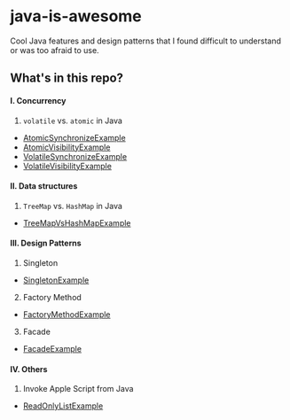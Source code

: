 # java-is-awesome

Cool Java features and design patterns that I found difficult to understand or was too afraid to use.

## What's in this repo?
#### I. Concurrency
1. `volatile` vs. `atomic` in Java
  - [AtomicSynchronizeExample](https://github.com/vu-luong/java-is-awesome/blob/master/src/main/java/com/vuluong/concurrency/AtomicSynchronizeExample.java)
  - [AtomicVisibilityExample](https://github.com/vu-luong/java-is-awesome/blob/master/src/main/java/com/vuluong/concurrency/AtomicVisibilityExample.java)
  - [VolatileSynchronizeExample](https://github.com/vu-luong/java-is-awesome/blob/master/src/main/java/com/vuluong/concurrency/VolatileSynchronizeExample.java)
  - [VolatileVisibilityExample](https://github.com/vu-luong/java-is-awesome/blob/master/src/main/java/com/vuluong/concurrency/VolatileVisibilityExample.java)
  
#### II. Data structures
1. `TreeMap` vs. `HashMap` in Java
  - [TreeMapVsHashMapExample](https://github.com/vu-luong/java-is-awesome/blob/master/src/main/java/com/vuluong/datastructure/TreeMapVsHashMapExample.java)
  
#### III. Design Patterns
1. Singleton
  - [SingletonExample](https://github.com/vu-luong/java-is-awesome/blob/master/src/main/java/com/vuluong/designpattern/SingletonExample.java)
2. Factory Method
  - [FactoryMethodExample](https://github.com/vu-luong/java-is-awesome/tree/master/src/main/java/com/vuluong/designpattern/factorymethod)
3. Facade
  - [FacadeExample](https://github.com/vu-luong/java-is-awesome/blob/master/src/main/java/com/vuluong/designpattern/facade/FacadeExample.java)

#### IV. Others
1. Invoke Apple Script from Java
  - [ReadOnlyListExample](https://github.com/vu-luong/java-is-awesome/blob/master/src/main/java/com/vuluong/datastructure/GetListExample.java)

